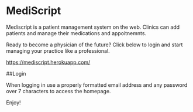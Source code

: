 # MediScript

Mediscript is a patient management system on the web. Clinics can add patients and manage their medications and appoitnemnts.

Ready to become a physician of the future? Click below to login and start managing your practice like a professional.  

https://mediscript.herokuapp.com/

##Login
 
When logging in use a properly formatted email address and any password over 7 characters to access the homepage.

Enjoy!
